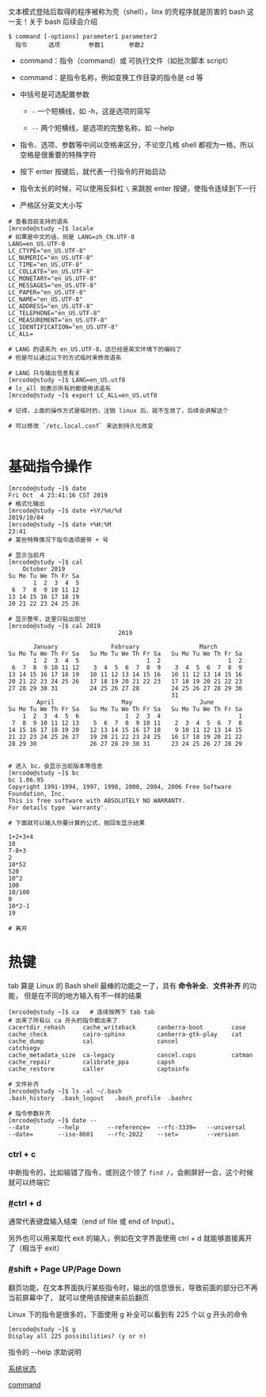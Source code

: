 文本模式登陆后取得的程序被称为壳（shell），linx 的壳程序就是厉害的 bash 这一支！关于 bash 后续会介绍

```Shell
$ command [-options] parameter1 parameter2
  指令      选项        参数1       参数2
```

- command：指令（command）或 可执行文件（如批次脚本 script）

- command：是指令名称，例如变换工作目录的指令是 cd 等

- 中括号是可选配置参数

    - `-` 一个短横线，如 -h，这是选项的简写

    - `--` 两个短横线，是选项的完整名称，如 --help

- 指令、选项、参数等中间以空格来区分，不论空几格 shell 都视为一格，所以空格是很重要的特殊字符

- 按下 enter 按键后，就代表一行指令的开始启动

- 指令太长的时候，可以使用反斜杠 `\` 来跳脱 enter 按键，使指令连续到下一行

- 严格区分英文大小写

```Shell
# 查看目前支持的语系
[mrcode@study ~]$ locale
# 如果是中文的话，则是 LANG=zh_CN.UTF-8
LANG=en_US.UTF-8
LC_CTYPE="en_US.UTF-8"
LC_NUMERIC="en_US.UTF-8"
LC_TIME="en_US.UTF-8"
LC_COLLATE="en_US.UTF-8"
LC_MONETARY="en_US.UTF-8"
LC_MESSAGES="en_US.UTF-8"
LC_PAPER="en_US.UTF-8"
LC_NAME="en_US.UTF-8"
LC_ADDRESS="en_US.UTF-8"
LC_TELEPHONE="en_US.UTF-8"
LC_MEASUREMENT="en_US.UTF-8"
LC_IDENTIFICATION="en_US.UTF-8"
LC_ALL=

# LANG 的语系为 en_US.UTF-8，这已经是英文环境下的编码了
# 但是可以通过以下的方式临时来修改语系

# LANG 只与输出信息有关
[mrcode@study ~]$ LANG=en_US.utf8
# lc_all 则表示所有的都使用该语系
[mrcode@study ~]$ export LC_ALL=en_US.utf8

# 记得，上面的操作方式是临时的，注销 linux 后，就不生效了，后续会讲解这个

# 可以修改 `/etc.local.conf` 来达到持久化改变


```

# 基础指令操作

```Shell
[mrcode@study ~]$ date
Fri Oct  4 23:41:16 CST 2019
# 格式化输出
[mrcode@study ~]$ date +%Y/%m/%d
2019/10/04
[mrcode@study ~]$ date +%H:%M
23:41
# 某些特殊情况下指令选项是带 + 号
```

```Shell
# 显示当前月
[mrcode@study ~]$ cal
    October 2019    
Su Mo Tu We Th Fr Sa
       1  2  3  4  5
 6  7  8  9 10 11 12
13 14 15 16 17 18 19
20 21 22 23 24 25 26

# 显示整年，这里只贴出部分
[mrcode@study ~]$ cal 2019
                               2019                               

       January               February                 March       
Su Mo Tu We Th Fr Sa   Su Mo Tu We Th Fr Sa   Su Mo Tu We Th Fr Sa
       1  2  3  4  5                   1  2                   1  2
 6  7  8  9 10 11 12    3  4  5  6  7  8  9    3  4  5  6  7  8  9
13 14 15 16 17 18 19   10 11 12 13 14 15 16   10 11 12 13 14 15 16
20 21 22 23 24 25 26   17 18 19 20 21 22 23   17 18 19 20 21 22 23
27 28 29 30 31         24 25 26 27 28         24 25 26 27 28 29 30
                                              31
        April                   May                   June        
Su Mo Tu We Th Fr Sa   Su Mo Tu We Th Fr Sa   Su Mo Tu We Th Fr Sa
    1  2  3  4  5  6             1  2  3  4                      1
 7  8  9 10 11 12 13    5  6  7  8  9 10 11    2  3  4  5  6  7  8
14 15 16 17 18 19 20   12 13 14 15 16 17 18    9 10 11 12 13 14 15
21 22 23 24 25 26 27   19 20 21 22 23 24 25   16 17 18 19 20 21 22
28 29 30               26 27 28 29 30 31      23 24 25 26 27 28 29


```

```Shell
# 进入 bc，会显示当前版本等信息
[mrcode@study ~]$ bc
bc 1.06.95
Copyright 1991-1994, 1997, 1998, 2000, 2004, 2006 Free Software Foundation, Inc.
This is free software with ABSOLUTELY NO WARRANTY.
For details type `warranty'.

# 下面就可以输入你要计算的公式，按回车显示结果

1+2+3+4
10
7-8+3
2
10*52
520
10^2
100
10/100
0
10*2-1
19

# 离开
```

# 热键

tab 算是 Linux 的 Bash shell 最棒的功能之一了，具有 **命令补全**、**文件补齐** 的功能， 但是在不同的地方输入有不一样的结果

```Shell
[mrcode@study ~]$ ca   # 连续按两下 tab tab
# 出来了所有以 ca 开头的指令都出来了
cacertdir_rehash     cache_writeback      canberra-boot        case
cache_check          cairo-sphinx         canberra-gtk-play    cat
cache_dump           cal                  cancel               catchsegv
cache_metadata_size  ca-legacy            cancel.cups          catman
cache_repair         calibrate_ppa        capsh                
cache_restore        caller               captoinfo      

# 文件补齐      
[mrcode@study ~]$ ls -al ~/.bash
.bash_history  .bash_logout   .bash_profile  .bashrc

# 指令参数补齐       
[mrcode@study ~]$ date --
--date        --help        --reference=  --rfc-3339=   --universal   
--date=       --iso-8601    --rfc-2822    --set=        --version  
```

### ctrl + c

中断指令的，比如输错了指令，或则这个领了 `find /`，会刷屏好一会，这个时候就可以终端它

### [#](https://zq99299.github.io/linux-tutorial/tutorial-basis/04/01.html#ctrl-d)ctrl + d

通常代表键盘输入结束（end of file 或 end of Input）。

另外也可以用来取代 exit 的输入，例如在文字界面使用 ctrl + d 就能够直接离开了（相当于 exit）

### [#](https://zq99299.github.io/linux-tutorial/tutorial-basis/04/01.html#shift-page-up-page-down)shift + Page UP/Page Down

翻页功能，在文本界面执行某些指令时，输出的信息很长，导致前面的部分已不再当前屏幕中了， 就可以使用该按键来前后翻页

Linux 下的指令是很多的，下面使用 g 补全可以看到有 225 个以 g 开头的命令

```Shell
[mrcode@study ~]$ g
Display all 225 possibilities? (y or n)
```

指令的 --help 求助说明



[系统状态](Shell+23af2f7a-9ea9-485d-860e-89306ad0076e/%E7%B3%BB%E7%BB%9F%E7%8A%B6%E6%80%81%206c4eb886-536e-417c-bb56-d443c806ba81.md)



[command](Shell+23af2f7a-9ea9-485d-860e-89306ad0076e/command%208c0b03bb-92b8-4da0-a83b-3ef6754e27af.md)

